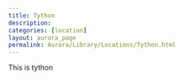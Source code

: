 ```yaml
---
title: Tython
description:
categories: [location]
layout: aurora_page
permalink: Aurora/Library/Locations/Tython.html
---
```


This is tython